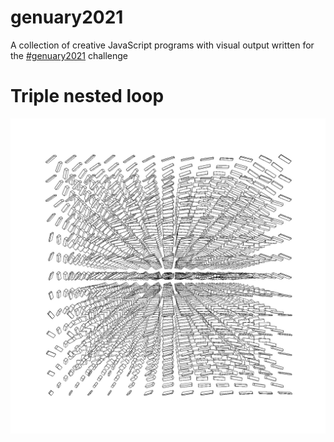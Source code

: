 # genuary2021
A collection of creative JavaScript programs with visual output written for the [#genuary2021](https://genuary2021.github.io/) challenge

# Triple nested loop
[![img](gen1.jpg)](genuary-1)
